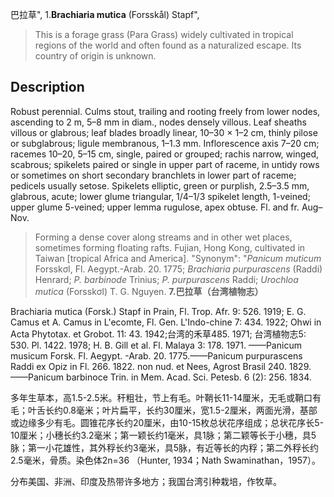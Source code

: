 巴拉草",
1.**Brachiaria mutica** (Forsskål) Stapf",

> This is a forage grass (Para Grass) widely cultivated in tropical regions of the world and often found as a naturalized escape. Its country of origin is unknown.

## Description
Robust perennial. Culms stout, trailing and rooting freely from lower nodes, ascending to 2 m, 5–8 mm in diam., nodes densely villous. Leaf sheaths villous or glabrous; leaf blades broadly linear, 10–30 × 1–2 cm, thinly pilose or subglabrous; ligule membranous, 1–1.3 mm. Inflorescence axis 7–20 cm; racemes 10–20, 5–15 cm, single, paired or grouped; rachis narrow, winged, scabrous; spikelets paired or single in upper part of raceme, in untidy rows or sometimes on short secondary branchlets in lower part of raceme; pedicels usually setose. Spikelets elliptic, green or purplish, 2.5–3.5 mm, glabrous, acute; lower glume triangular, 1/4–1/3 spikelet length, 1-veined; upper glume 5-veined; upper lemma rugulose, apex obtuse. Fl. and fr. Aug–Nov.

> Forming a dense cover along streams and in other wet places, sometimes forming floating rafts. Fujian, Hong Kong, cultivated in Taiwan [tropical Africa and America].
  "Synonym": "*Panicum muticum* Forsskσl, Fl. Aegypt.-Arab. 20. 1775; *Brachiaria purpurascens* (Raddi) Henrard; *P. barbinode* Trinius; *P. purpurascens* Raddi; *Urochloa mutica* (Forsskσl) T. G. Nguyen.
**7.巴拉草（台湾植物志）**

Brachiaria mutica (Forsk.) Stapf in Prain, Fl. Trop. Afr. 9: 526. 1919; E. G. Camus et A. Camus in L'ecomte, Fl. Gen. L'Indo-chine 7: 434. 1922; Ohwi in Acta Phytotax. et Grobot. 11: 43. 1942;台湾的禾草485. 1971; 台湾植物志5: 530. Pl. 1422. 1978; H. B. Gill et al. Fl. Malaya 3: 178. 1971. ——Panicum musicum Forsk. Fl. Aegypt. -Arab. 20. 1775.——Panicum purpurascens Raddi ex Opiz in Fl. 266. 1822. non nud. et Nees, Agrost Brasil 240. 1829.——Panicum barbinoce Trin. in Mem. Acad. Sci. Petesb. 6 (2): 256. 1834.

多年生草本，高1.5-2.5米。秆粗壮，节上有毛。叶鞘长11-14厘米，无毛或鞘口有毛；叶舌长约0.8毫米；叶片扁平，长约30厘米，宽1.5-2厘米，两面光滑，基部或边缘多少有毛。圆锥花序长约20厘米，由10-15枚总状花序组成；总状花序长5-10厘米；小穗长约3.2毫米；第一颖长约1毫米，具1脉；第二颖等长于小穗，具5脉；第一小花雄性，其外稃长约3毫米，具5脉，有近等长的内稃；第二外稃长约2.5毫米，骨质。染色体2n=36 （Hunter, 1934；Nath Swaminathan，1957）。

分布美国、非洲、印度及热带许多地方；我国台湾引种栽培，作牧草。
